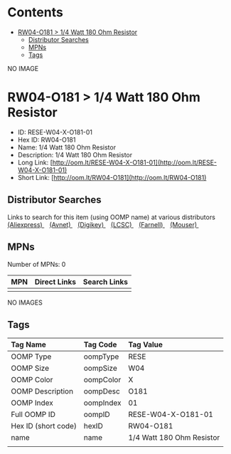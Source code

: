 



Contents
========

* [RW04-O181 > 1/4 Watt 180 Ohm Resistor](#rw04-o181--14-watt-180-ohm-resistor)
	* [Distributor Searches](#distributor-searches)
	* [MPNs](#mpns)
	* [Tags](#tags)
  
NO IMAGE  
# RW04-O181 > 1/4 Watt 180 Ohm Resistor

- ID: RESE-W04-X-O181-01
- Hex ID: RW04-O181
- Name: 1/4 Watt 180 Ohm Resistor
- Description: 1/4 Watt 180 Ohm Resistor
- Long Link: [http://oom.lt/RESE-W04-X-O181-01](http://oom.lt/RESE-W04-X-O181-01)
- Short Link: [http://oom.lt/RW04-O181](http://oom.lt/RW04-O181)

## Distributor Searches
  
Links to search for this item (using OOMP name) at various distributors  
[(Aliexpress) ](https://www.aliexpress.com/wholesale?SearchText=11171/4+Watt+180+Ohm+Resistor)&nbsp;&nbsp;&nbsp;[(Avnet) ](https://www.avnet.com/shop/us/search/1/4+Watt+180+Ohm+Resistor)&nbsp;&nbsp;&nbsp;[(Digikey) ](https://www.digikey.co.uk/en/products/result?s=1/4+Watt+180+Ohm+Resistor)&nbsp;&nbsp;&nbsp;[(LCSC) ](https://www.lcsc.com/search?q=1/4+Watt+180+Ohm+Resistor)&nbsp;&nbsp;&nbsp;[(Farnell) ](https://uk.farnell.com/search?st=1/4+Watt+180+Ohm+Resistor)&nbsp;&nbsp;&nbsp;[(Mouser) ](https://www.mouser.com/c/?q=1/4+Watt+180+Ohm+Resistor)&nbsp;&nbsp;&nbsp;
## MPNs
  
Number of MPNs: 0  

|MPN|Direct Links|Search Links|
| :--- | :--- | :--- |
||||
  
NO IMAGES  
## Tags
  

|Tag Name|Tag Code|Tag Value|
| :--- | :--- | :--- |
|OOMP Type|oompType|RESE|
|OOMP Size|oompSize|W04|
|OOMP Color|oompColor|X|
|OOMP Description|oompDesc|O181|
|OOMP Index|oompIndex|01|
|Full OOMP ID|oompID|RESE-W04-X-O181-01|
|Hex ID (short code)|hexID|RW04-O181|
|name|name|1/4 Watt 180 Ohm Resistor|
||||
